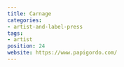 ```yaml
---
title: Carnage
categories:
- artist-and-label-press
tags:
- artist
position: 24
website: https://www.papigordo.com/
---
```


